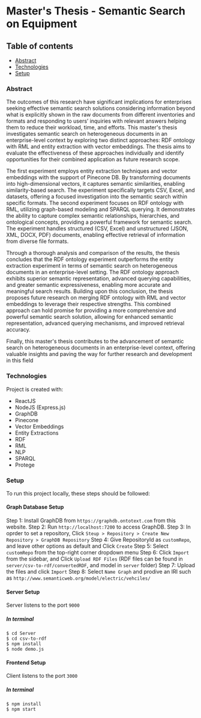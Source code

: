 # Master's Thesis - Semantic Search on Equipment

## Table of contents

- [Abstract](#Abstract)
- [Technologies](#technologies)
- [Setup](#setup)

### Abstract

The outcomes of this research have significant implications for enterprises seeking effective semantic search solutions considering information beyond what is explicitly shown in the raw documents from different inventories and formats and responding to users’ inquiries with relevant answers helping them to reduce their workload, time, and efforts. This master's thesis investigates semantic search on heterogeneous documents in an enterprise-level context by exploring two distinct approaches: RDF ontology with RML and entity extraction with vector embeddings. The thesis aims to evaluate the effectiveness of these approaches individually and identify opportunities for their combined application as future research scope.

The first experiment employs entity extraction techniques and vector embeddings with the support of Pinecone DB. By transforming documents into high-dimensional vectors, it captures semantic similarities, enabling similarity-based search. The experiment specifically targets CSV, Excel, and datasets, offering a focused investigation into the semantic search within specific formats. The second experiment focuses on RDF ontology with RML, utilizing graph-based modeling and SPARQL querying. It demonstrates the ability to capture complex semantic relationships, hierarchies, and ontological concepts, providing a powerful framework for semantic search. The experiment handles structured (CSV, Excel) and unstructured (JSON, XML, DOCX, PDF) documents, enabling effective retrieval of information from diverse file formats.

Through a thorough analysis and comparison of the results, the thesis concludes that the RDF ontology experiment outperforms the entity extraction experiment in terms of semantic search on heterogeneous documents in an enterprise-level setting. The RDF ontology approach exhibits superior semantic representation, advanced querying capabilities, and greater semantic expressiveness, enabling more accurate and meaningful search results. Building upon this conclusion, the thesis proposes future research on merging RDF ontology with RML and vector embeddings to leverage their respective strengths. This combined approach can hold promise for providing a more comprehensive and powerful semantic search solution, allowing for enhanced semantic representation, advanced querying mechanisms, and improved retrieval accuracy.

Finally, this master's thesis contributes to the advancement of semantic search on heterogeneous documents in an enterprise-level context, offering valuable insights and paving the way for further research and development in this field

### Technologies

Project is created with:

- ReactJS
- NodeJS (Express.js)
- GraphDB
- Pinecone
- Vector Embeddings
- Entity Extractions
- RDF
- RML
- NLP
- SPARQL
- Protege

### Setup

To run this project locally, these steps should be followed:

#### Graph Database Setup

Step 1: Install GraphDB from `https://graphdb.ontotext.com` from this website.
Step 2: Run `http://localhost:7200` to access GraphDB.
Step 3: In oprder to set a repository, Click `Steup > Repository > Create New Repository > GraphDB Repository`
Step 4: Give RepositoryId as `customRepo`, and leave other options as default and Click `Create`
Step 5: Select `customRepo` from the top-right corner dropdown menu
Step 6: Click `Import` from the sidebar, and Click `Upload RDF Files` (RDF files can be found in `server/csv-to-rdf/convertedRDF`, and model in `server` folder)
Step 7: Upload the files and click `Import`
Step 8: Select `Name Graph` and prodive an IRI such as `http://www.semanticweb.org/model/electric/vehciles/`

#### Server Setup

Server listens to the port `9000`

##### In terminal

```
$ cd Server
$ cd csv-to-rdf
$ npm install
$ node demo.js
```

#### Frontend Setup

Client listens to the port `3000`

##### In terminal

```
$ npm install
$ npm start
```
